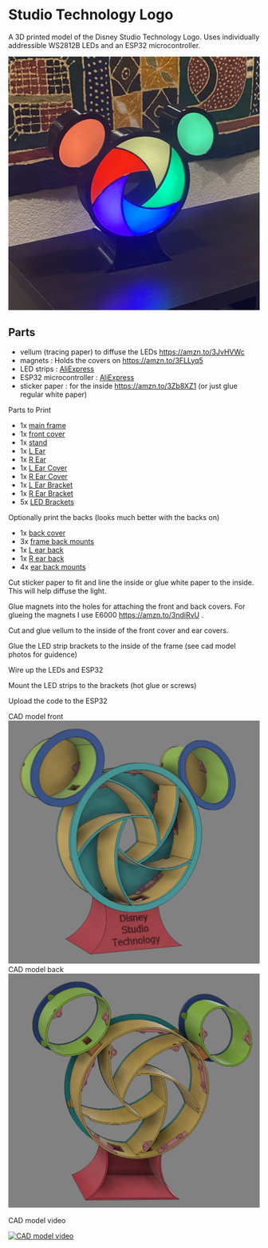 # Studio Technology Logo

A 3D printed model of the Disney Studio Technology Logo.  Uses individually addressible WS2812B LEDs and an ESP32 microcontroller.

![logo_o1.png](./logo_small.png)


## Parts
* vellum (tracing paper) to diffuse the LEDs https://amzn.to/3JvHVWc 
* magnets : Holds the covers on https://amzn.to/3FLLyq5
* LED strips : [AliExpress](https://www.aliexpress.us/item/3256803346805677.html?spm=a2g0o.productlist.main.3.5b1c662cw4Cqmq&algo_pvid=6647c245-5025-4ac6-8a46-d5a0c21a7fab&aem_p4p_detail=202303222032424001414361963480008200775&algo_exp_id=6647c245-5025-4ac6-8a46-d5a0c21a7fab-1&pdp_ext_f=%7B%22sku_id%22%3A%2212000026198147841%22%7D&pdp_npi=3%40dis%21USD%210.76%210.72%21%21%21%21%21%40210213c816795423622153630d071e%2112000026198147841%21sea%21US%21756843278&curPageLogUid=hsQq43Zbb8Rs&ad_pvid=202303222032424001414361963480008200775_2&ad_pvid=202303222032424001414361963480008200775_2)
* ESP32 microcontroller : [AliExpress](https://www.aliexpress.us/item/2251832622236364.html?pdp_npi=2@dis!USD!US%20$6.50!$6.50!!!!!@210312cc16795433189697420ead94!66406327919!btf&_t=pvid:aa3a46dc-cd2d-484b-87b8-e024b54e251d&afTraceInfo=32808551116__pc__pcBridgePPC__xxxxxx__1679543319&spm=a2g0o.ppclist.product.mainProduct&gatewayAdapt=glo2usa&_randl_shipto=US)
* sticker paper : for the inside https://amzn.to/3Zb8XZ1  (or just glue regular white paper)

Parts to Print
* 1x [main frame](./cad/frame.stl)
* 1x [front cover](./cad/studio-logo-face.stl)
* 1x [stand](./cad/studio-logo-stand.stl)
* 1x [L Ear](./cad/ear-L.stl)
* 1x [R Ear](./cad/ear-r.stl)
* 1x [L Ear Cover](./cad/studio-logo-ear-cover-l.stl)
* 1x [R Ear Cover](./cad/studio-logo-ear-cover-r.stl)
* 1x [L Ear Bracket](./cad/studio-logo-ear-brack-l.stl)
* 1x [R Ear Bracket](./cad/studio-logo-ear-brack-r.stl)
* 5x [LED Brackets](./cad/led_bracket.stl)

Optionally print the backs (looks much better with the backs on)
* 1x [back cover](./cad/frame_back.stl)
* 3x [frame back mounts](./cad/main-back-mounts.stl)
* 1x [L ear back](./cad/studio-logo-ear-back-L.stl)
* 1x [R ear back](./cad/studio-logo-ear-back-r.stl)
* 4x [ear back mounts](./cad/ear-back-mount.stl)

Cut sticker paper to fit and line the inside or glue white paper to the inside.  This will help diffuse the light.

Glue magnets into the holes for attaching the front and back covers.  For glueing the magnets I use E6000 https://amzn.to/3ndiRvU .

Cut and glue vellum to the inside of the front cover and ear covers.

Glue the LED strip brackets to the inside of the frame (see cad model photos for guidence)

Wire up the LEDs and ESP32

Mount the LED strips to the brackets (hot glue or screws)

Upload the code to the ESP32

CAD model front
![cad model front](./cad-model-front.png)
CAD model back
![cad model front](./cad-model-back.png)

CAD model video</br>

[![CAD model video](https://img.youtube.com/vi/u030uRLA1Uc/default.jpg)](https://youtu.be/u030uRLA1Uc)
